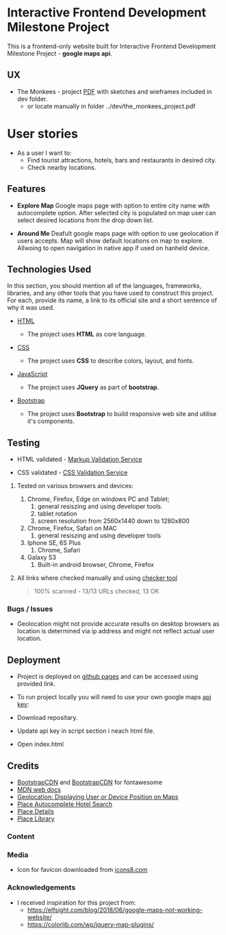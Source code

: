 # Interactive Frontend Development Milestone Project  

This is a frontend-only website built for Interactive Frontend Development Milestone Project - **google maps api**.

## UX

- The Monkees - project [PDF](https://github.com/dmtry/ucfdmp-dn/blob/master/dev/the_monkees_project.pdf) with sketches and wieframes included in dev folder.
    - or locate manually in folder ../dev/the_monkees_project.pdf

# User stories

- As a user I want to:
  - Find tourist attractions, hotels, bars and restaurants in desired city.
  - Check nearby locations.

## Features

- **Explore Map** Google maps page with option to entire city name with autocomplete option. After selected city is populated on map user can select desired locations from the drop down list.

- **Around Me** Deafult google maps page with option to use geolocation if users accepts. Map will show default locations on map to explore. Allwoing to open navigation in native app if used on hanheld device.

## Technologies Used

In this section, you should mention all of the languages, frameworks, libraries, and any other tools that you have used to construct this project. For each, provide its name, a link to its official site and a short sentence of why it was used.

- [HTML](https://w3c.github.io/html/)
    - The project uses **HTML** as core language.

- [CSS](https://www.w3.org/Style/CSS/Overview.en.html)
    - The project uses **CSS** to describe colors, layout, and fonts.

- [JavaScript](https://www.javascript.com/)
    - The project uses **JQuery** as part of **bootstrap**.

- [Bootstrap](https://getbootstrap.com/)
    - The project uses **Bootstrap** to build responsive web site and utilise it's components.

## Testing

- HTML validated - [Markup Validation Service](https://validator.w3.org/)

- CSS validated - [CSS Validation Service](https://jigsaw.w3.org/css-validator/)

1. Tested on various browsers and devices:
    1. Chrome, Firefox, Edge on windows PC and Tablet;
        1. general resiszing and using developer tools.
        2. tablet rotation
        3. screen resolution from 2560x1440 down to 1280x800
    2. Chrome, Firefox, Safari on MAC
        1. general resiszing and using developer tools
    3. Iphone SE, 6S Plus
        1. Chrome, Safari
    4. Galaxy S3
        1. Built-in android browser, Chrome, Firefox

2. All links where checked manually and using [checker tool](https://www.deadlinkchecker.com/website-dead-link-checker.asp)
    > 100% scanned - 13/13 URLs checked, 13 OK

### Bugs / Issues

- Geolocation might not provide accurate results on desktop browsers as location is determined via ip address and might not reflect actual user location.

## Deployment

- Project is deployed on [github pages]( https://dmtry.github.io/ifdmp-dn/) and can be accessed using provided link.

- To run project locally you will need to use your own google maps [api key](https://developers.google.com/maps/documentation/embed/get-api-key):
 - Download repositary.
 - Update api key in script section i neach html file.
 - Open index.html

## Credits

- [BootstrapCDN](https://www.bootstrapcdn.com/) and [BootstrapCDN](https://www.bootstrapcdn.com/fontawesome/) for fontawesome
- [MDN web docs](https://developer.mozilla.org/en-US/docs/Web/API/Location/reload)
- [Geolocation: Displaying User or Device Position on Maps](https://developers.google.com/maps/documentation/javascript/geolocation)
- [Place Autocomplete Hotel Search](https://developers.google.com/maps/documentation/javascript/examples/places-autocomplete-hotelsearch#try-it-yourself)
- [Place Details](https://developers.google.com/places/web-service/details)
- [Place Library](https://developers.google.com/maps/documentation/javascript/places#place_details)


### Content

### Media

- Icon for favicon downloaded from [icons8.com](https://icons8.com/icons/set/travel) 

### Acknowledgements

- I received inspiration for this project from:
    -  https://elfsight.com/blog/2018/06/google-maps-not-working-website/
    -  https://colorlib.com/wp/jquery-map-plugins/
